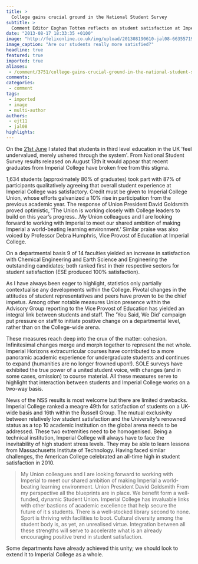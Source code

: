 ```yaml
---
title: >
  College gains crucial ground in the National Student Survey
subtitle: >
  Comment Editor Eoghan Totten reflects on student satisfaction at Imperial following the release of the National Student Survey results last week.
date: "2013-08-17 18:33:35 +0100"
image: "http://felixonline.co.uk/img/upload/201308190610-jal08-66355719.png"
image_caption: "Are our students really more satisfied?"
headline: true
featured: true
imported: true
aliases:
 - /comment/3751/college-gains-crucial-ground-in-the-national-student-survey
comments:
categories:
 - comment
tags:
 - imported
 - image
 - multi-author
authors:
 - ejt11
 - jal08
highlights:
---
```


On the [21st June](http://bit.ly/12ZEVdV) I stated that students in third level education in the UK 'feel undervalued, merely ushered through the system'. From National Student Survey results released on August 13th it would appear that recent graduates from Imperial College have broken free from this stigma.

1,634 students (approximately 80% of graduates) took part with 87% of participants qualitatively agreeing that overall student experience at Imperial College was satisfactory. Credit must be given to Imperial College Union, whose efforts galvanized a 10% rise in participation from the previous academic year. The response of Union President David Goldsmith proved optimistic,
 'The Union is working closely with College leaders to build on this year’s progress...My Union colleagues and I are looking forward to working with Imperial to meet our shared ambition of making Imperial a world-beating learning environment.’ Similar praise was also voiced by Professor Debra Humphris, Vice Provost of Education at Imperial College.

On a departmental basis 9 of 14 faculties yielded an increase in satisfaction with Chemical Engineering and Earth Science and Engineering the outstanding candidates; both ranked first in their respective sectors for student satisfaction (ESE produced 100% satisfaction).

As I have always been eager to highlight, statistics only partially contextualise any developments within the College. Pivotal changes in the attitudes of student representatives and peers have proven to be the chief impetus. Among other notable measures Union presence within the Advisory Group reporting to the Vice Provost of Education has yielded an integral link between students and staff. The 'You Said, We Did' campaign put pressure on staff to initiate positive change on a departmental level, rather than on the College-wide arena.

These measures reach deep into the crux of the matter: cohesion. Infinitesimal changes merge and morph together to represent the net whole. Imperial Horizons extracurricular courses have contributed to a more panoramic academic experience for undergraduate students and continues to expand (humanities are no longer frowned upon!). SOLE surveys have exhibited the true power of a united student voice, with changes (and in some cases, omission) to course material. All these measures serve to highlight that interaction between students and Imperial College works on a two-way basis.

News of the NSS results is most welcome but there are limited drawbacks. Imperial College ranked a meagre 49th for satisfaction of students on a UK-wide basis and 16th within the Russell Group. The mutual exclusivity between relatively low student satisfaction and the University's renowned status as a top 10 academic institution on the global arena needs to be addressed. These two extremities need to be homogenised. Being a technical institution, Imperial College will always have to face the inevitability of high student stress levels. They may be able to learn lessons from Massachusetts Institute of Technology. Having faced similar challenges, the American College celebrated an all-time high in student satisfaction in 2010.
> My Union colleagues and I are looking forward to working with Imperial to meet our shared ambition of making Imperial a world-beating learning environment.
> Union President David Goldsmith
From my perspective all the blueprints are in place. We benefit form a well-funded, dynamic Student Union. Imperial College has invaluable links with other bastions of academic excellence that help secure the future of it s students. There is a well-stocked library second to none. Sport is thriving with facilities to boot. Cultural diversity among the student body is, as yet, an unrealised virtue. Integration between all these strengths will serve to accelerate what is an already encouraging positive trend in student satisfaction.

Some departments have already achieved this unity; we should look to extend it to Imperial College as a whole.
